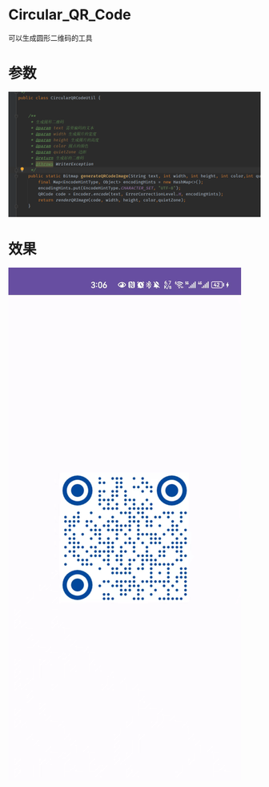 # Circular_QR_Code
可以生成圆形二维码的工具

# 参数

![image-20230526152032009](README.assets/image-20230526152032009.png)

# 效果

![image-20230526151953049](README.assets/image-20230526151953049.png)
